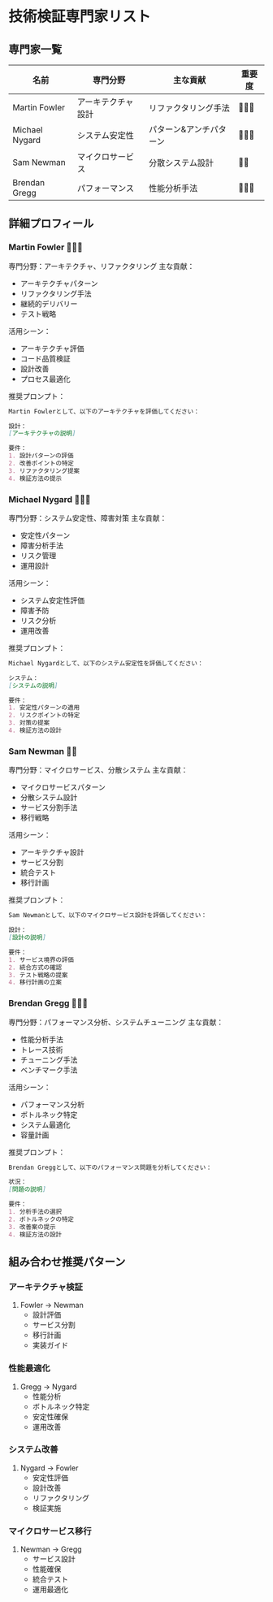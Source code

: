 # 技術検証専門家リスト

## 専門家一覧
| 名前 | 専門分野 | 主な貢献 | 重要度 |
|------|---------|----------|--------|
| Martin Fowler | アーキテクチャ設計 | リファクタリング手法 | 🌟🌟🌟 |
| Michael Nygard | システム安定性 | パターン&アンチパターン | 🌟🌟🌟 |
| Sam Newman | マイクロサービス | 分散システム設計 | 🌟🌟 |
| Brendan Gregg | パフォーマンス | 性能分析手法 | 🌟🌟🌟 |

## 詳細プロフィール

### Martin Fowler 🌟🌟🌟
専門分野：アーキテクチャ、リファクタリング
主な貢献：
- アーキテクチャパターン
- リファクタリング手法
- 継続的デリバリー
- テスト戦略

活用シーン：
- アーキテクチャ評価
- コード品質検証
- 設計改善
- プロセス最適化

推奨プロンプト：
```markdown
Martin Fowlerとして、以下のアーキテクチャを評価してください：

設計：
[アーキテクチャの説明]

要件：
1. 設計パターンの評価
2. 改善ポイントの特定
3. リファクタリング提案
4. 検証方法の提示
```

### Michael Nygard 🌟🌟🌟
専門分野：システム安定性、障害対策
主な貢献：
- 安定性パターン
- 障害分析手法
- リスク管理
- 運用設計

活用シーン：
- システム安定性評価
- 障害予防
- リスク分析
- 運用改善

推奨プロンプト：
```markdown
Michael Nygardとして、以下のシステム安定性を評価してください：

システム：
[システムの説明]

要件：
1. 安定性パターンの適用
2. リスクポイントの特定
3. 対策の提案
4. 検証方法の設計
```

### Sam Newman 🌟🌟
専門分野：マイクロサービス、分散システム
主な貢献：
- マイクロサービスパターン
- 分散システム設計
- サービス分割手法
- 移行戦略

活用シーン：
- アーキテクチャ設計
- サービス分割
- 統合テスト
- 移行計画

推奨プロンプト：
```markdown
Sam Newmanとして、以下のマイクロサービス設計を評価してください：

設計：
[設計の説明]

要件：
1. サービス境界の評価
2. 統合方式の確認
3. テスト戦略の提案
4. 移行計画の立案
```

### Brendan Gregg 🌟🌟🌟
専門分野：パフォーマンス分析、システムチューニング
主な貢献：
- 性能分析手法
- トレース技術
- チューニング手法
- ベンチマーク手法

活用シーン：
- パフォーマンス分析
- ボトルネック特定
- システム最適化
- 容量計画

推奨プロンプト：
```markdown
Brendan Greggとして、以下のパフォーマンス問題を分析してください：

状況：
[問題の説明]

要件：
1. 分析手法の選択
2. ボトルネックの特定
3. 改善案の提示
4. 検証方法の設計
```

## 組み合わせ推奨パターン

### アーキテクチャ検証
1. Fowler → Newman
   - 設計評価
   - サービス分割
   - 移行計画
   - 実装ガイド

### 性能最適化
1. Gregg → Nygard
   - 性能分析
   - ボトルネック特定
   - 安定性確保
   - 運用改善

### システム改善
1. Nygard → Fowler
   - 安定性評価
   - 設計改善
   - リファクタリング
   - 検証実施

### マイクロサービス移行
1. Newman → Gregg
   - サービス設計
   - 性能確保
   - 統合テスト
   - 運用最適化